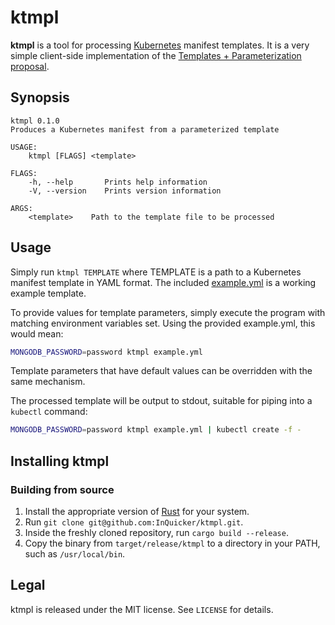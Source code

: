# ktmpl

**ktmpl** is a tool for processing [Kubernetes](http://kubernetes.io/) manifest templates.
It is a very simple client-side implementation of the [Templates + Parameterization proposal](https://github.com/kubernetes/kubernetes/blob/master/docs/proposals/templates.md).

## Synopsis

```
ktmpl 0.1.0
Produces a Kubernetes manifest from a parameterized template

USAGE:
	ktmpl [FLAGS] <template>

FLAGS:
    -h, --help       Prints help information
    -V, --version    Prints version information

ARGS:
    <template>    Path to the template file to be processed
```

## Usage

Simply run `ktmpl TEMPLATE` where TEMPLATE is a path to a Kubernetes manifest template in YAML format.
The included [example.yml](example.yml) is a working example template.

To provide values for template parameters, simply execute the program with matching environment variables set.
Using the provided example.yml, this would mean:

``` bash
MONGODB_PASSWORD=password ktmpl example.yml
```

Template parameters that have default values can be overridden with the same mechanism.

The processed template will be output to stdout, suitable for piping into a `kubectl` command:

``` bash
MONGODB_PASSWORD=password ktmpl example.yml | kubectl create -f -
```

## Installing ktmpl

### Building from source

1. Install the appropriate version of [Rust](https://www.rust-lang.org/) for your system.
2. Run `git clone git@github.com:InQuicker/ktmpl.git`.
3. Inside the freshly cloned repository, run `cargo build --release`.
4. Copy the binary from `target/release/ktmpl` to a directory in your PATH, such as `/usr/local/bin`.

## Legal

ktmpl is released under the MIT license. See `LICENSE` for details.
